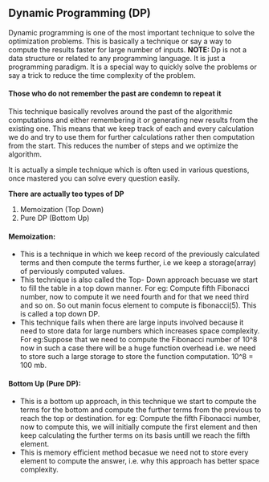 ## Dynamic Programming (DP)

Dynamic programming is one of the most important technique to solve the optimization
problems. This is basically a technique or say a way to compute the results faster
for large number of inputs.
<strong> NOTE: </strong> Dp is not a data structure or related to any programming
language. It is just a programming paradigm. It is a special way to quickly solve the
problems or say a trick to reduce the time complexity of the problem.

#### Those who do not remember the past are condemn to repeat it

This technique basically revolves around the past of the algorithmic computations
and either remembering it or generating new results from the existing one.
This means that we keep track of each and every calculation we do and try to use them
for further calculations rather then computation from the start. This reduces the number
of steps and we optimize the algorithm.

It is actually a simple technique which is often used in various questions, once
mastered you can solve every question easily. 

<strong> There are actually teo types of DP </strong>
1. Memoization (Top Down)
2. Pure DP     (Bottom Up)


#### Memoization:
* This is a technique in which we keep record of the previously calculated terms and then compute the terms further, i.e we keep a storage(array) of perviously computed values.
* This technique is also called the Top- Down approach becuase we start to fill the table in a top down manner. 
For eg: 
Compute fifth Fibonacci number, now to compute it we need fourth and for that we need third and so on. So out manin focus element to compute is fibonacci(5). 
This is called a top down DP.
* This technique fails when there are large inputs involved because it need to store data for large numbers which increases space complexity. 
For eg:Suppose that we need to compute the Fibonacci number of 10^8 now in such a case there will be a huge function overhead i.e. we need to store such a large storage to store the function computation. 10^8 = 100 mb.

#### Bottom Up (Pure DP):
* This is a bottom up approach, in this technique we start to compute the terms for the bottom and compute the further terms from the previous to reach the top or destination. 
for eg:
Compute the fifth Fibonacci number, now to compute this, we will initially compute the first element and then keep calculating the further terms on its basis untill we reach the fifth element.
* This is memory efficient method becasue we need not to store every element to compute the answer, i.e. why this approach has better space complexity.
